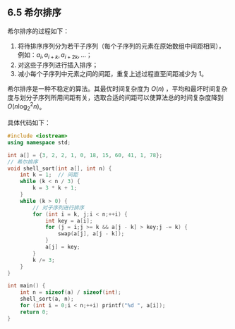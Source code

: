 ## 6.5 希尔排序

希尔排序的过程如下：

1. 将待排序序列分为若干子序列（每个子序列的元素在原始数组中间距相同），例如：$a_i,a_{i+k},a_{i+2k},...$；
2. 对这些子序列进行插入排序；
3. 减小每个子序列中元素之间的间距，重复上述过程直至间距减少为 $1$。

希尔排序是一种不稳定的算法。其最优时间复杂度为 $O(n)$ ，平均和最坏时间复杂度与划分子序列所用间距有关，选取合适的间距可以使算法总的时间复杂度降到 $O(n\log^2_2n)$。

具体代码如下：

``` cpp
#include <iostream>
using namespace std;

int a[] = {3, 2, 2, 1, 0, 18, 15, 60, 41, 1, 78};
// 希尔排序
void shell_sort(int a[], int n) {
    int k = 1;  // 间距
    while (k < n / 3) {
        k = 3 * k + 1;
    }
    while (k > 0) {
        // 对子序列进行排序
        for (int i = k, j;i < n;++i) {
            int key = a[i];
            for (j = i;j >= k && a[j - k] > key;j -= k) {
                swap(a[j], a[j - k]);
            }
            a[j] = key;
        }
        k /= 3;
    }
}

int main() {
    int n = sizeof(a) / sizeof(int);
    shell_sort(a, n);
    for (int i = 0;i < n;++i) printf("%d ", a[i]);
    return 0;
}
```
